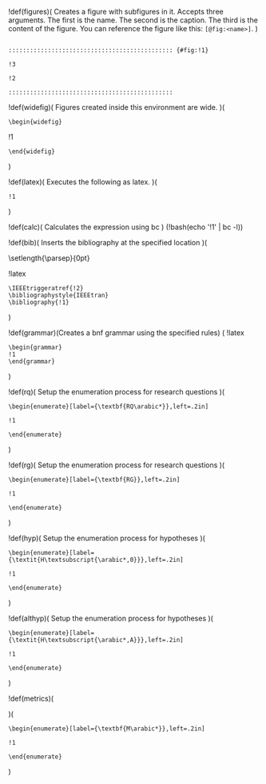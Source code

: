 !def(figures)(
Creates a figure with subfigures in it.
Accepts three arguments. The first is the name. The second is the caption. The third is the content of the figure.
You can reference the figure like this: `[@fig:<name>]`.
)
~~~

:::::::::::::::::::::::::::::::::::::::::::::: {#fig:!1}

!3

!2

::::::::::::::::::::::::::::::::::::::::::::::

~~~

!def(widefig)(
    Figures created inside this environment are wide.
)(

```{=latex}
\begin{widefig}
```

!1

```{=latex}
\end{widefig}
```

)

!def(latex)(
    Executes the following as latex.
)(
```{=latex}
!1
```
)


!def(calc)(
    Calculates the expression using bc
) (!bash(echo '!1' | bc -l))

!def(bib)(
    Inserts the bibliography at the specified location
)(

\setlength{\parsep}{0pt}

!latex
```
\IEEEtriggeratref{!2}
\bibliographystyle{IEEEtran}
\bibliography{!1}
```
)

!def(grammar)(Creates a bnf grammar using the specified rules)
(
!latex
```
\begin{grammar}
!1
\end{grammar}
```
)

!def(rq)(
    Setup the enumeration process for research questions
)(
```{=latex}
\begin{enumerate}[label={\textbf{RQ\arabic*}},left=.2in]

!1

\end{enumerate}
```
)

!def(rg)(
    Setup the enumeration process for research questions
)(
```{=latex}
\begin{enumerate}[label={\textbf{RG}},left=.2in]

!1

\end{enumerate}
```
)

!def(hyp)(
    Setup the enumeration process for hypotheses
)(
```{=latex}
\begin{enumerate}[label={\textit{H\textsubscript{\arabic*,0}}},left=.2in]

!1

\end{enumerate}
```
)

!def(althyp)(
    Setup the enumeration process for hypotheses
)(
```{=latex}
\begin{enumerate}[label={\textit{H\textsubscript{\arabic*,A}}},left=.2in]

!1

\end{enumerate}
```
)

!def(metrics)(

)(
```{=latex}
\begin{enumerate}[label={\textbf{M\arabic*}},left=.2in]

!1

\end{enumerate}
```
)
